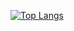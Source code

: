 [![Top Langs](https://github-readme-stats.vercel.app/api/top-langs/?username=danieldk100&theme=darcula&layout=compact)](https://github.com/DanielDK100)

